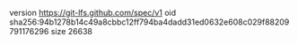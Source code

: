 version https://git-lfs.github.com/spec/v1
oid sha256:94b1278b14c49a8cbbc12ff794ba4dadd31ed0632e608c029f88209791176296
size 26638
